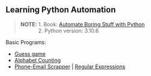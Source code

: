 ## Learning Python Automation
> **NOTE:** 1. Book: [Automate Boring Stuff with Python](https://automatetheboringstuff.com/)\
&nbsp;&nbsp;&nbsp;&nbsp;&nbsp;&nbsp;&nbsp;&nbsp;&nbsp;&nbsp;&nbsp;&nbsp;2. Python version: 3.10.6

Basic Programs: 
  - [Guess game](3_Error_&_Program/guess.py)
  - [Alphabet Counting](5_Dictionaries/letterCounting.py)
  - [Phone-Email Scrapper](/7_Regex/Project) | [Regular Expressions](7_Regex)
